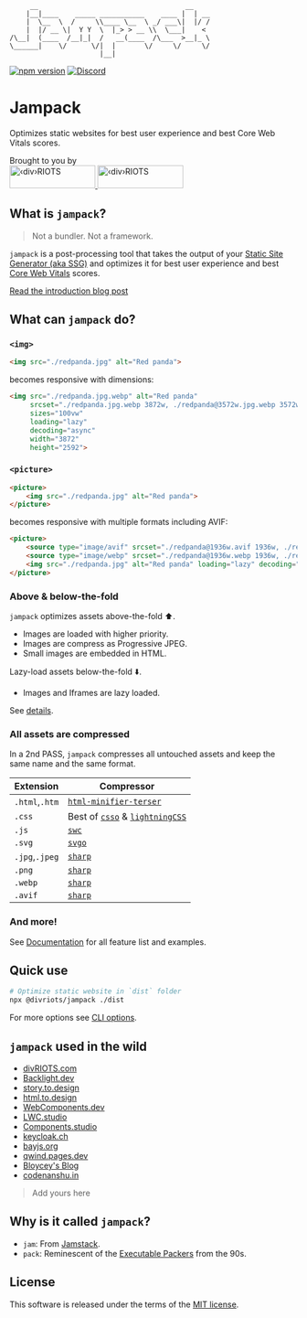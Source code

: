 <div>

```
     __                                    __    
    |__|____    _____ ___________    ____ |  | __
    |  \__  \  /     \\____ \__  \ _/ ___\|  |/ /
    |  |/ __ \|  Y Y  \  |_> > __ \\  \___|    < 
/\__|  (____  /__|_|  /   __(____  /\___  >__|_ \
\______|    \/      \/|  |       \/     \/     \/
                      |__|
```

</div>

[![npm version](https://img.shields.io/npm/v/@divriots/jampack)](https://npmjs.org/package/@divriots/jampack) 
[![Discord](https://img.shields.io/badge/chat-discord-blue?style=flat&logo=discord)](https://discord.gg/XkQxSU9)

# Jampack

Optimizes static websites for best user experience and best Core Web Vitals scores.

<div id="banner">
  <div>Brought to you by</div>
  <a href="https://divRIOTS.com#gh-light-mode-only">
    <img width="150" height="40" src="https://divRIOTS.com/divriots.svg" alt="‹div›RIOTS" />
  </a>
  <a href="https://divRIOTS.com#gh-dark-mode-only">
    <img width="150" height="40" src="https://divRIOTS.com/divriots-dark.svg" alt="‹div›RIOTS" />
  </a>
</div>

## What is `jampack`?

> Not a bundler. Not a framework.

`jampack` is a post-processing tool that takes the output of your [Static Site Generator (aka SSG)](https://jamstack.org/generators/) and optimizes it for best user experience and best [Core Web Vitals](https://web.dev/learn-core-web-vitals/) scores.

[Read the introduction blog post](https://divriots.com/blog/introducing-jampack/)

## What can `jampack` do?

### `<img>`

```html
<img src="./redpanda.jpg" alt="Red panda">
```

becomes responsive with dimensions:

```html
<img src="./redpanda.jpg.webp" alt="Red panda" 
     srcset="./redpanda.jpg.webp 3872w, ./redpanda@3572w.jpg.webp 3572w, ./redpanda@3272w.jpg.webp 3272w, ./redpanda@2972w.jpg.webp 2972w, ./redpanda@2672w.jpg.webp 2672w, ./redpanda@2372w.jpg.webp 2372w, ./redpanda@2072w.jpg.webp 2072w, ./redpanda@1772w.jpg.webp 1772w, ./redpanda@1472w.jpg.webp 1472w, ./redpanda@1172w.jpg.webp 1172w, ./redpanda@872w.jpg.webp 872w"
     sizes="100vw"
     loading="lazy"
     decoding="async"
     width="3872" 
     height="2592">
```

### `<picture>`

```html
<picture>
    <img src="./redpanda.jpg" alt="Red panda">
</picture>
```

becomes responsive with multiple formats including AVIF:

```html
<picture>
    <source type="image/avif" srcset="./redpanda@1936w.avif 1936w, ./redpanda@1636w.avif 1636w, ./redpanda@1336w.avif 1336w, ./redpanda@1036w.avif 1036w, ./redpanda@736w.avif 736w">
    <source type="image/webp" srcset="./redpanda@1936w.webp 1936w, ./redpanda@1636w.webp 1636w, ./redpanda@1336w.webp 1336w, ./redpanda@1036w.webp 1036w, ./redpanda@736w.webp 736w">
    <img src="./redpanda.jpg" alt="Red panda" loading="lazy" decoding="async" width="1936" height="1296" srcset="./redpanda.jpg 1936w, ./redpanda@1636w.jpg 1636w, ./redpanda@1336w.jpg 1336w, ./redpanda@1036w.jpg 1036w, ./redpanda@736w.jpg 736w" sizes="100vw">
</picture>
```

### Above & below-the-fold

`jampack` optimizes assets above-the-fold ⬆️.

- Images are loaded with higher priority.
- Images are compress as Progressive JPEG.
- Small images are embedded in HTML.

Lazy-load assets below-the-fold ⬇️.

- Images and Iframes are lazy loaded.

See [details](https://jampack.divriots.com/features/optimize-above-the-fold/).

### All assets are compressed

In a 2nd PASS, `jampack` compresses all untouched assets and keep the same name and the same format.

| Extension       | Compressor            | 
| --------------- | --------------------- | 
| `.html`,`.htm`  | [`html-minifier-terser`](https://github.com/terser/html-minifier-terser) |   
| `.css`          | Best of [`csso`](https://github.com/css/csso) & [`lightningCSS`](https://lightningcss.dev)  |
| `.js`           | [`swc`](https://swc.rs/)                   |   
| `.svg`          | [`svgo`](https://github.com/svg/svgo)                  |  
| `.jpg`,`.jpeg`  | [`sharp`](https://sharp.pixelplumbing.com/)                 |  
| `.png`          | [`sharp`](https://sharp.pixelplumbing.com/)                |    
| `.webp`         | [`sharp`](https://sharp.pixelplumbing.com/)                 |  
| `.avif`         | [`sharp`](https://sharp.pixelplumbing.com/)                 |  

### And more!

See [Documentation](https://jampack.divriots.com/) for all feature list and examples.

## Quick use

```sh
# Optimize static website in `dist` folder
npx @divriots/jampack ./dist
```

For more options see [CLI options](https://jampack.divriots.com/cli-options/).

## `jampack` used in the wild

- [divRIOTS.com](https://divRIOTS.com)
- [Backlight.dev](https://backlight.dev)
- [story.to.design](https://story.to.design)
- [html.to.design](https://html.to.design/docs)
- [WebComponents.dev](https://WebComponents.dev)
- [LWC.studio](https://lwc.studio)
- [Components.studio](https://components.studio)
- [keycloak.ch](https://keycloak.ch)
- [bayjs.org](https://bayjs.org/)
- [qwind.pages.dev](https://qwind.pages.dev/)
- [Bloycey's Blog](https://bloycey.blog/)
- [codenanshu.in](https://codenanshu.in/)
  
> Add yours here

## Why is it called `jampack`?

- `jam`: From [Jamstack](https://en.wikipedia.org/wiki/Jamstack).
- `pack`: Reminescent of the [Executable Packers](https://en.wikipedia.org/wiki/Executable_compression#List_of_executable_packers) from the 90s.

## License

This software is released under the terms of the [MIT license](https://github.com/divriots/jampack/blob/main/LICENSE).
